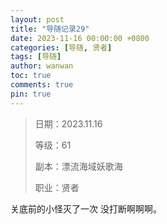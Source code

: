 ```yaml
---
layout: post
title: "导随记录29"
date: 2023-11-16 00:00:00 +0800
categories: [导随, 贤者]
tags: [导随]
author: wanwan
toc: true
comments: true
pin: true
---
```

> 日期：2023.11.16
>
> 等级：61
>
> 副本：漂流海域妖歌海
>
> 职业：贤者

关底前的小怪灭了一次 没打断啊啊啊。